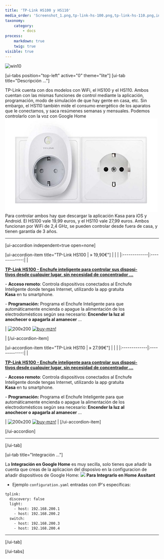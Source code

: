 ```yaml
---
title: 'TP-Link HS100 y HS110'
media_order: 'Screenshot_1.png,tp-link-hs-100.png,tp-link-hs-110.png,integracion_google_home.gif'
taxonomy:
    category:
        - docs
process:
    markdown: true
    twig: true
visible: true
---
```


![win10](image://os-compat.png)

[ui-tabs position="top-left" active="0" theme="lite"]
[ui-tab title="Descripción ..."]

TP-Link cuenta con dos modelos con WiFi, el HS100 y el HS110. Ambos cuentan con las mismas funciones de control mediante la aplicación, programación, modo de simulación de que hay gente en casa, etc. Sin embargo, el HS110 también mide el consumo energético de los aparatos que le conectamos, y saca resúmenes semanas y mensuales. Podemos controlarlo con la voz con Google Home
![](Screenshot_1.png)
Para controlar ambos hay que descargar la aplicación Kasa para iOS y Android. El HS100 vale 19,99 euros, y el HS110 vale 27,99 euros. Ambos funcionan por WiFi de 2,4 GHz, se pueden controlar desde fuera de casa, y tienen garantía de 3 años.

---

[ui-accordion independent=true open=none]

[ui-accordion-item title="TP-Link HS100 | » 19,90€"]
|  |  |
|:-------------|:-------------:|
| <p>[**TP-Link HS100 - Enchufe inteligente para controlar sus disposi-<br />tivos desde cualquier lugar, sin necesidad de concentrador ...**](https://amzn.to/2Lj7sHB)</p><p>- **Acceso remoto**: Controla dispositivos conectados al Enchufe<br/>Inteligente donde tengas Internet, utilizando la app gratuita<br/>**Kasa** en tu smartphone.</p><p>- **Programación:** Programa el Enchufe Inteligente para que<br/>automáticamente encienda o apague la alimentación de los<br/> electrodomésticos según sea necesario: **Encender la luz al <br/>anochecer o apagarla al amanecer** ...</p> | ![200x200][amzn-TPL-HS100] [![buy-mzn!][buy-mzn]](https://amzn.to/2Lj7sHB)</p> |
[/ui-accordion-item]

[ui-accordion-item title="TP-Link HS110 | » 27.99€"]
|  |  |
|:-------------|:-------------:|
| <p>[**TP-Link HS100 - Enchufe inteligente para controlar sus disposi-<br />tivos desde cualquier lugar, sin necesidad de concentrador ...**](https://amzn.to/2Lj7sHB)</p><p>- **Acceso remoto**: Controla dispositivos conectados al Enchufe<br/>Inteligente donde tengas Internet, utilizando la app gratuita<br/>**Kasa** en tu smartphone.</p><p>- **Programación:** Programa el Enchufe Inteligente para que<br/>automáticamente encienda o apague la alimentación de los<br/> electrodomésticos según sea necesario: **Encender la luz al <br/>anochecer o apagarla al amanecer** ...</p> | ![200x200][amzn-TPL-HS100] [![buy-mzn!][buy-mzn]](https://amzn.to/2Lj7sHB) |
[/ui-accordion-item]

[/ui-accordion]

<!--- REFERENCIA A IMAGENES AL PIE DEl ARTÍCULO --->

[amzn-TPL-HS100]: user://pages/03.Enchufes+Inteligentes/03.TP-Link+HS100+y+HS110/tp-link-hs-100.png?lightbox=1024&cropResize=200,200
[amzn-TPL-HS110]: user://pages/03.Enchufes+Inteligentes/03.TP-Link+HS100+y+HS110/tp-link-hs-110.png?lightbox=1024&cropResize=200,200
[buy-mzn]: https://dabuttonfactory.com/button.png?t=Comprar+en+AMAZON!&f=Roboto-Bold&ts=16&tc=fff&w=200&h=40&c=5&bgt=unicolored&bgc=037ba2
[buy-aliex]: https://dabuttonfactory.com/button.png?t=Comprar+en+ALIEXPRESS!&f=Roboto-Bold&ts=16&tc=fff&w=200&h=40&c=5&bgt=unicolored&bgc=ffae00

---

[/ui-tab]

[ui-tab title="Integración ..."]

La **Integración en Google Home** es muy secilla, solo tienes que añadir la cuenta que creas de la aplicacion del disposivo en la configuracion de añadir dispositivos de Google Home:
![](integracion_google_home.gif)
**Para Integrarlo en Home Assitant**


+ Ejemplo `configuration.yaml` entradas con IP's específicas:

```text
tplink:
  discovery: false
  light:
    - host: 192.168.200.1
    - host: 192.168.200.2
  switch:
    - host: 192.168.200.3
    - host: 192.168.200.4
```
---

[/ui-tab]

[/ui-tabs]
